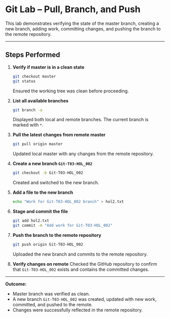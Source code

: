 # Git Lab – Pull, Branch, and Push

This lab demonstrates verifying the state of the master branch, creating a new branch, adding work, committing changes, and pushing the branch to the remote repository.

---

## Steps Performed

1. **Verify if master is in a clean state**
   ```bash
   git checkout master
   git status
   ```
   Ensured the working tree was clean before proceeding.

2. **List all available branches**
   ```bash
   git branch -a
   ```
   Displayed both local and remote branches. The current branch is marked with `*`.

3. **Pull the latest changes from remote master**
   ```bash
   git pull origin master
   ```
   Updated local master with any changes from the remote repository.

4. **Create a new branch `Git-T03-HOL_002`**
   ```bash
   git checkout -b Git-T03-HOL_002
   ```
   Created and switched to the new branch.

5. **Add a file to the new branch**
   ```bash
   echo "Work for Git-T03-HOL_002 branch" > hol2.txt
   ```

6. **Stage and commit the file**
   ```bash
   git add hol2.txt
   git commit -m "Add work for Git-T03-HOL_002"
   ```

7. **Push the branch to the remote repository**
   ```bash
   git push origin Git-T03-HOL_002
   ```
   Uploaded the new branch and commits to the remote repository.

8. **Verify changes on remote**
   Checked the GitHub repository to confirm that `Git-T03-HOL_002` exists and contains the committed changes.

---

**Outcome:**
- Master branch was verified as clean.
- A new branch `Git-T03-HOL_002` was created, updated with new work, committed, and pushed to the remote.
- Changes were successfully reflected in the remote repository.
